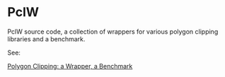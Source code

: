# PclW
PclW source code, a collection of wrappers for various polygon clipping libraries and a benchmark.

See:

[Polygon Clipping: a Wrapper, a Benchmark](http://rogue-modron.blogspot.com/2011/04/polygon-clipping-wrapper-benchmark.html)
